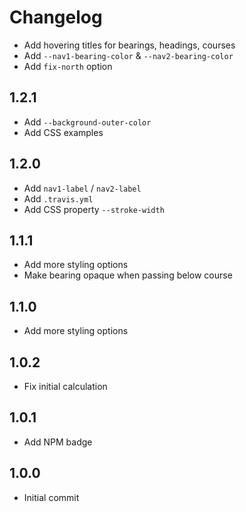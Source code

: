 Changelog
=========

* Add hovering titles for bearings, headings, courses
* Add `--nav1-bearing-color` & `--nav2-bearing-color`
* Add `fix-north` option

1.2.1
-----

* Add `--background-outer-color`
* Add CSS examples

1.2.0
-----

* Add `nav1-label` / `nav2-label`
* Add `.travis.yml`
* Add CSS property `--stroke-width`

1.1.1
-----

* Add more styling options
* Make bearing opaque when passing below course

1.1.0
-----

* Add more styling options

1.0.2
-----

* Fix initial calculation

1.0.1
-----

* Add NPM badge 

1.0.0
-----

* Initial commit


